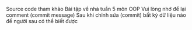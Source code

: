 Source code tham khảo
Bài tập về nhà tuần 5 môn OOP
Vui lòng nhớ để lại comment (commit message)
Sau khi chỉnh sửa (commit) bất kỳ dữ liệu nào để người sau có thể biết được